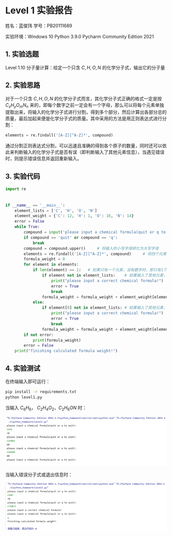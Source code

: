 # Level 1 实验报告

姓名：蓝俊玮 学号：PB20111689

实验环境：Windows 10 Python 3.9.0 Pycharm Community Edition 2021

## 1. 实验选题

Level 1.10 分子量计算：给定一个只含 $C,H,O,N$ 的化学分子式，输出它的分子量

## 2. 实验思路

对于一个只含 $C,H,O,N$ 的化学分子式而言，其化学分子式正确的格式一定是按 $C_xH_yO_mN_n$ 来的，即每个数字之前一定会有一个字母，那么可以将每个元素单独提取出来，将输入的化学分子式进行分割，得到多个部分，然后计算出各部分总的质量，最后加起来便是化学分子式的质量。其中采用的方法是用正则表达式进行分割：

```python
elements = re.findall('[A-Z][^A-Z]*', compound)
```

通过分割正则表达式分割，可以迅速且准确的得到各个原子的数量，同时还可以依此来判断输入的化学分子式是否有误（即判断输入了其他元素信息），当遇见错误时，则提示错误信息并返回重新输入。

## 3. 实验代码

```python
import re


if __name__ == '__main__':
    element_lists = ['C', 'H', 'O', 'N']
    element_weight = {'C': 12, 'H': 1, 'O': 16, 'N': 14}
    error = False
    while True:
        compound = input('please input a chemical formula(quit or q to exit): \n')
        if compound == 'quit' or compound == 'q':
            break
        compound = compound.upper()     # 将输入的小写字母转化为大写字母
        elements = re.findall('[A-Z][^A-Z]*', compound)     # 将四个元素分割开
        formula_weight = 0
        for element in elements:
            if len(element) == 1:   # 如果只有一个元素，没有数字时，即只有1个元素
                if element not in element_lists:    # 如果输入了其他元素，则显示错误信息
                    print("please input a correct chemical formula!")
                    error = True
                    break
                formula_weight = formula_weight + element_weight[element]
            else:
                if element[0] not in element_lists: # 如果输入了其他元素，则显示错误信息
                    print("please input a correct chemical formula!")
                    error = True
                    break
                formula_weight = formula_weight + element_weight[element[0]] * int(element[1])
        if not error:
            print(formula_weight)
        error = False
    print("finishing calculated formula weight!")

```

## 4. 实验测试

在终端输入即可运行：

```bash
pip install -r requirements.txt
python level1.py
```

当输入 $C_6H_6$， $C_2H_4O_2$，$C_2H_6ON$ 时：

![](img/correct.png)

当输入错误分子式或退出信息时：

![](img/fail.png)